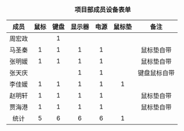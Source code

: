 ### <center> 项目部成员设备表单 </center>
成员| 鼠标 | 键盘 | 显示器 | 电源 | 鼠标垫 | 备注 |
:-: | :-: | :-: | :-: | :-: | :-: | :-: |
周宏政 |  | 1 | |  | |	
马圣秦   | 1 | 1 | 1 | 1 |  |	鼠标垫自带
张明媛 | 1 | 1 | 1 | 1 |  |	鼠标垫自带
张天庆 |   |   | 1 | 1 |   |	键盘鼠标自带
李佳媛 | 1  | 1  | 1 | 1 | 1  |	
赵明轩 | 1  | 1  | 1 | 1 |   |	鼠标垫自带
贾海港 | 1  | 1  | 1 | 1 |   |	鼠标垫自带
统计   | 5 | 6	| 6	| 6 |   1   |	
